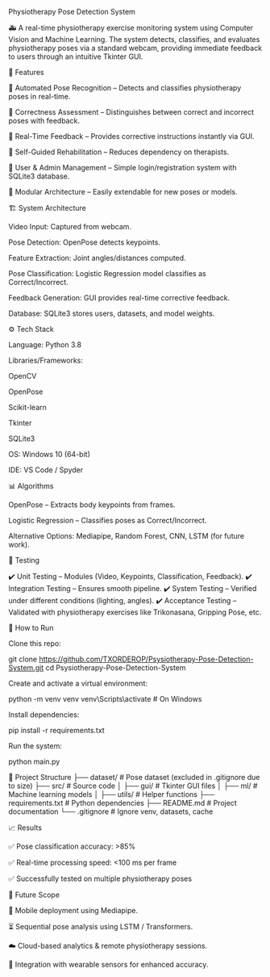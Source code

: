 Physiotherapy Pose Detection System

🚑 A real-time physiotherapy exercise monitoring system using Computer Vision and Machine Learning.
The system detects, classifies, and evaluates physiotherapy poses via a standard webcam, providing immediate feedback to users through an intuitive Tkinter GUI.

📌 Features

🔹 Automated Pose Recognition – Detects and classifies physiotherapy poses in real-time.

🔹 Correctness Assessment – Distinguishes between correct and incorrect poses with feedback.

🔹 Real-Time Feedback – Provides corrective instructions instantly via GUI.

🔹 Self-Guided Rehabilitation – Reduces dependency on therapists.

🔹 User & Admin Management – Simple login/registration system with SQLite3 database.

🔹 Modular Architecture – Easily extendable for new poses or models.

🏗️ System Architecture

Video Input: Captured from webcam.

Pose Detection: OpenPose detects keypoints.

Feature Extraction: Joint angles/distances computed.

Pose Classification: Logistic Regression model classifies as Correct/Incorrect.

Feedback Generation: GUI provides real-time corrective feedback.

Database: SQLite3 stores users, datasets, and model weights.

⚙️ Tech Stack

Language: Python 3.8

Libraries/Frameworks:

OpenCV

OpenPose

Scikit-learn

Tkinter

SQLite3

OS: Windows 10 (64-bit)

IDE: VS Code / Spyder

📊 Algorithms

OpenPose – Extracts body keypoints from frames.

Logistic Regression – Classifies poses as Correct/Incorrect.

Alternative Options: Mediapipe, Random Forest, CNN, LSTM (for future work).

🧪 Testing

✔️ Unit Testing – Modules (Video, Keypoints, Classification, Feedback).
✔️ Integration Testing – Ensures smooth pipeline.
✔️ System Testing – Verified under different conditions (lighting, angles).
✔️ Acceptance Testing – Validated with physiotherapy exercises like Trikonasana, Gripping Pose, etc.

🚀 How to Run

Clone this repo:

git clone https://github.com/TXORDEROP/Psysiotherapy-Pose-Detection-System.git
cd Psysiotherapy-Pose-Detection-System


Create and activate a virtual environment:

python -m venv venv
venv\Scripts\activate   # On Windows


Install dependencies:

pip install -r requirements.txt


Run the system:

python main.py

📂 Project Structure
├── dataset/                # Pose dataset (excluded in .gitignore due to size)
├── src/                    # Source code
│   ├── gui/                # Tkinter GUI files
│   ├── ml/                 # Machine learning models
│   ├── utils/              # Helper functions
├── requirements.txt        # Python dependencies
├── README.md               # Project documentation
└── .gitignore              # Ignore venv, datasets, cache

📈 Results

✅ Pose classification accuracy: >85%

✅ Real-time processing speed: <100 ms per frame

✅ Successfully tested on multiple physiotherapy poses

🔮 Future Scope

📱 Mobile deployment using Mediapipe.

⏳ Sequential pose analysis using LSTM / Transformers.

☁️ Cloud-based analytics & remote physiotherapy sessions.

📡 Integration with wearable sensors for enhanced accuracy.
